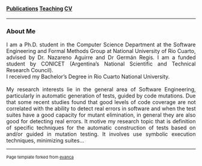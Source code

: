 #### [Publications](/publications)         [Teaching](/teaching)     [CV](/CVPolitano-2019-Ingles.pdf) 

---

### About Me

<div style="text-align: justify"> 
	I am a Ph.D. student in the Computer Science Department at the Software Engineering and Formal Methods Group at National University of Rio Cuarto, advised by Dr. Nazareno Aguirre and Dr Germán Regis. I am a funded student by CONICET (Argentina’s National Scientific and Technical Research Council).
	<br>
	I received my Bachelor’s Degree in Rio Cuarto National University.
	<br>
	<br>
	My research interests lie in the general area of Software Engineering, particularly in automatic generation of tests, guided by code mutations. Due that some recent studies found that good levels of code coverage are not correlated with the ability to detect real errors in software and when the test suites have a good capacity for mutant elimination, in general they are also good for detecting real errors. 
	It motive my research topic that is definition of specific techniques for the automatic construction of tests based on and/or guided in mutation testing. It involves use symbolic execution techniques, minimizing suites...
</div>





---
<p style="font-size:11px">Page template forked from <a href="https://github.com/evanca/quick-portfolio">evanca</a></p>
<!-- Remove above link if you don't want to attibute -->
